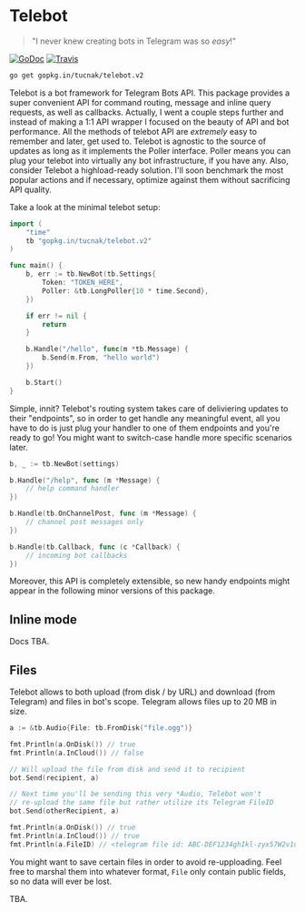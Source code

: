 # Telebot
>"I never knew creating bots in Telegram was so _easy_!"

[![GoDoc](https://godoc.org/gopkg.in/tucnak/telebot.v2?status.svg)](https://godoc.org/gopkg.in/tucnak/telebot.v2)
[![Travis](https://travis-ci.org/tucnak/telebot.svg?branch=v2)](https://travis-ci.org/tucnak/telebot)

```bash
go get gopkg.in/tucnak/telebot.v2
```

Telebot is a bot framework for Telegram Bots API. This package provides a super convenient API
for command routing, message and inline query requests, as well as callbacks. Actually, I went a
couple steps further and instead of making a 1:1 API wrapper I focused on the beauty of API and
bot performance. All the methods of telebot API are _extremely_ easy to remember and later, get
used to. Telebot is agnostic to the source of updates as long as it implements the Poller interface.
Poller means you can plug your telebot into virtually any bot infrastructure, if you have any. Also,
consider Telebot a highload-ready solution. I'll soon benchmark the most popular actions and if
necessary, optimize against them without sacrificing API quality.

Take a look at the minimal telebot setup:
```go
import (
    "time"
    tb "gopkg.in/tucnak/telebot.v2"
)

func main() {
    b, err := tb.NewBot(tb.Settings{
        Token: "TOKEN_HERE",
        Poller: &tb.LongPoller{10 * time.Second},
    })

    if err != nil {
        return
    }

    b.Handle("/hello", func(m *tb.Message) {
        b.Send(m.From, "hello world")
    })

    b.Start()
}
```

Simple, innit? Telebot's routing system takes care of deliviering updates
to their "endpoints", so in order to get handle any meaningful event,
all you have to do is just plug your handler to one of them endpoints
and you're ready to go! You might want to switch-case handle more specific
scenarios later.

```go
b, _ := tb.NewBot(settings)

b.Handle("/help", func (m *Message) {
    // help command handler
})

b.Handle(tb.OnChannelPost, func (m *Message) {
    // channel post messages only
})

b.Handle(tb.Callback, func (c *Callback) {
    // incoming bot callbacks
})
```

Moreover, this API is completely extensible, so new handy endpoints might
appear in the following minor versions of this package.

## Inline mode
Docs TBA.

## Files
Telebot allows to both upload (from disk / by URL) and download (from Telegram)
and files in bot's scope. Telegram allows files up to 20 MB in size.

```go
a := &tb.Audio{File: tb.FromDisk("file.ogg")}

fmt.Println(a.OnDisk()) // true
fmt.Println(a.InCloud()) // false

// Will upload the file from disk and send it to recipient
bot.Send(recipient, a)

// Next time you'll be sending this very *Audio, Telebot won't
// re-upload the same file but rather utilize its Telegram FileID
bot.Send(otherRecipient, a)

fmt.Println(a.OnDisk()) // true
fmt.Println(a.InCloud()) // true
fmt.Println(a.FileID) // <telegram file id: ABC-DEF1234ghIkl-zyx57W2v1u123ew11>
```

You might want to save certain files in order to avoid re-upploading. Feel free
to marshal them into whatever format, `File` only contain public fields, so no
data will ever be lost.

TBA.
